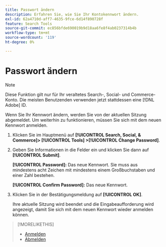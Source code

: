 ```yaml
---
title: Passwort ändern
description: Erfahren Sie, wie Sie Ihr Kontokennwort ändern.
exl-id: 62a4710d-aff7-4635-9fce-6d14f890728f
feature: Search Tools
source-git-commit: ec856bfde690019b9d18aa6fe8f4ab0237314b4b
workflow-type: tm+mt
source-wordcount: '119'
ht-degree: 0%

---
```


# Passwort ändern

>[!NOTE]
>
>Diese Funktion gilt nur für Ihr veraltetes Search-, Social- und Commerce-Konto. Die meisten Benutzenden verwenden jetzt stattdessen eine [!DNL Adobe] ID.<!-- Replace this with a new topic with the new info. pointing to ?where? [Not the correct place!!! https://experienceleague.adobe.com/de/docs/core-services/interface/experience-cloud#manage-your-user-profile] -->

Wenn Sie Ihr Kennwort ändern, werden Sie von der aktuellen Sitzung abgemeldet. Um weiterhin zu funktionieren, müssen Sie sich mit dem neuen Kennwort anmelden.

1. Klicken Sie im Hauptmenü auf **[!UICONTROL Search, Social, & Commerce]> [!UICONTROL Tools] >[!UICONTROL Change Password]**.

1. Geben Sie Informationen in die Felder ein und klicken Sie dann auf **[!UICONTROL Submit]**.

   **[!UICONTROL Password]:** Das neue Kennwort. Sie muss aus mindestens acht Zeichen mit mindestens einem Großbuchstaben und einer Zahl bestehen.

   **[!UICONTROL Confirm Password]:** Das neue Kennwort.

1. Klicken Sie in der Bestätigungsmeldung auf **[!UICONTROL OK]**.

   Ihre aktuelle Sitzung wird beendet und die Eingabeaufforderung wird angezeigt, damit Sie sich mit dem neuen Kennwort wieder anmelden können.

>[!MORELIKETHIS]
>
>* [Anmelden](/help/search-social-commerce/getting-started/sign-in.md)
>* [Abmelden](/help/search-social-commerce/getting-started/sign-out.md)
